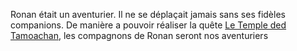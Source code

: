 Ronan était un aventurier. Il ne se déplaçait jamais sans ses fidèles companions.
De manière a pouvoir réaliser la quête [Le Temple ded Tamoachan](../2-Quetes/le_temple_de_tamoachan.md), les compagnons de Ronan seront nos aventuriers
